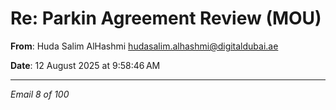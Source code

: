 # Re: Parkin Agreement Review (MOU)

**From**: Huda Salim AlHashmi <hudasalim.alhashmi@digitaldubai.ae>

**Date**: 12 August 2025 at 9:58:46 AM

---

*Email 8 of 100*
